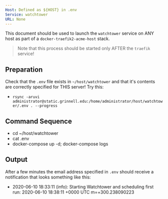 ```yaml
---
Host: Defined as ${HOST} in .env
Service: watchtower
URL: None
---
```


This document should be used to launch the `watchtower` service on ANY host as part of a `docker-traefik2-acme-host` stack.  

>  Note that this process should be started only AFTER the `traefik` service!  

## Preparation

Check that the `.env` file exists in `~/host/watchtower` and that it's contents are correctly specified for THIS server!  Try this:

  - `rsync -aruvi administrator@static.grinnell.edu:/home/administrator/host/watchtower/.env . --progress`

## Command Sequence

  - cd ~/host/watchtower
  - cat .env
  - docker-compose up -d; docker-compose logs

## Output

After a few minutes the email address specified in `.env` should receive a notification that looks something like this:

  - 2020-06-10 18:33:11 (info): Starting Watchtower and scheduling first run: 2020-06-10 18:38:11 +0000 UTC m=+300.238090223
